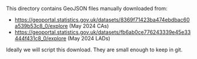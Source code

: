 This directory contains GeoJSON files manually downloaded from:

- <https://geoportal.statistics.gov.uk/datasets/8369f71423ba474ebdbac60a539b53c8_0/explore> (May 2024 CAs)
- <https://geoportal.statistics.gov.uk/datasets/fb6ab0ce776243339e45e33444f431c8_0/explore> (May 2024 LADs)

Ideally we will script this download. They are small enough to keep in git.
